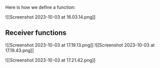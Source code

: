 Here is how we define a function:

![[Screenshot 2023-10-03 at 16.03.14.png]]

## Receiver functions
![[Screenshot 2023-10-03 at 17.19.13.png]]
![[Screenshot 2023-10-03 at 17.19.43.png]]

![[Screenshot 2023-10-03 at 17.21.42.png]]
